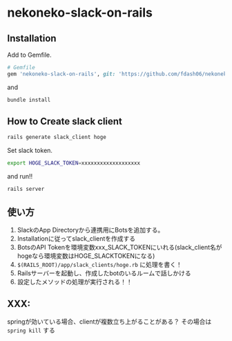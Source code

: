 # nekoneko-slack-on-rails

## Installation

Add to Gemfile.
```ruby
# Gemfile
gem 'nekoneko-slack-on-rails', git: 'https://github.com/fdash06/nekoneko-slack-on-rails.git'
```

and

```bash
bundle install
```

## How to Create slack client

```bash
rails generate slack_client hoge
```

Set slack token.

```bash
export HOGE_SLACK_TOKEN=xxxxxxxxxxxxxxxxxxx
```

and run!!

```
rails server
```


## 使い方

1. SlackのApp Directoryから連携用にBotsを追加する。
1. Installationに従ってslack_clientを作成する
1. BotsのAPI Tokenを環境変数xxx_SLACK_TOKENにいれる(slack_client名がhogeなら環境変数はHOGE_SLACKTOKENになる)
1. `$(RAILS_ROOT)/app/slack_clients/hoge.rb` に処理を書く！
1. Railsサーバーを起動し、作成したbotのいるルームで話しかける
1. 設定したメソッドの処理が実行される！！

## XXX:

springが効いている場合、clientが複数立ち上がることがある？
その場合は `spring kill` する
